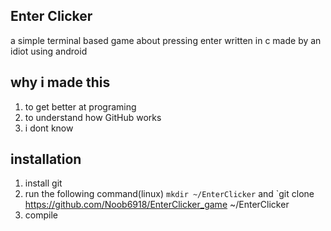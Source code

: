 ## Enter Clicker
a simple terminal based game about pressing enter
written in c
made by an idiot using android

## why i made this
1. to get better at programing
2. to understand how GitHub works
3. i dont know

## installation
1. install git
2. run the following command(linux) `mkdir ~/EnterClicker` and `git clone https://github.com/Noob6918/EnterClicker_game ~/EnterClicker
3. compile



